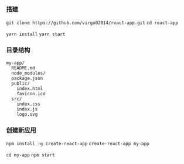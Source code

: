 ### 搭建
`git clone https://github.com/virgo02014/react-app.git`
`cd react-app`

`yarn install`
`yarn start`


### 目录结构
```
my-app/
  README.md
  node_modules/
  package.json
  public/
    index.html
    favicon.ico
  src/
    index.css
    index.js
    logo.svg
```


### 创建新应用
`npm install -g create-react-app`
`create-react-app my-app`

`cd my-app`
`npm start`
